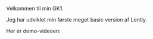 Velkommen til min GK1. 

Jeg har udviklet min første meget basic version af Lently. 

Her er demo-videoen:
